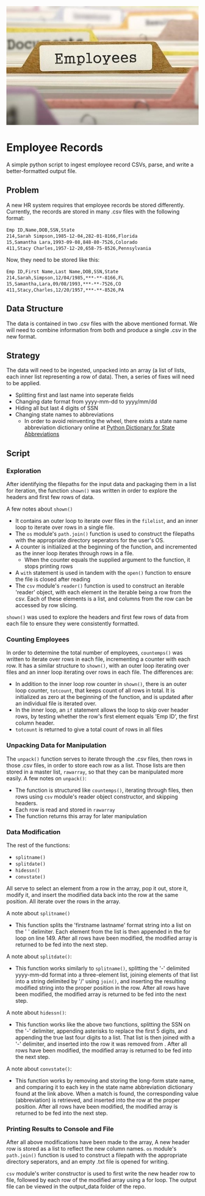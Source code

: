 ![Employee Records Image](images/employees.jpg)

# Employee Records
A simple python script to ingest employee record CSVs, parse, and write a better-formatted output file.

## Problem

 A new HR system requires that employee records be stored differently. Currently, the records are stored in many .csv files with the following format:

```text
Emp ID,Name,DOB,SSN,State
214,Sarah Simpson,1985-12-04,282-01-8166,Florida
15,Samantha Lara,1993-09-08,848-80-7526,Colorado
411,Stacy Charles,1957-12-20,658-75-8526,Pennsylvania
```

Now, they need to be stored like this:

```text
Emp ID,First Name,Last Name,DOB,SSN,State
214,Sarah,Simpson,12/04/1985,***-**-8166,FL
15,Samantha,Lara,09/08/1993,***-**-7526,CO
411,Stacy,Charles,12/20/1957,***-**-8526,PA
```

## Data Structure
The data is contained in two .csv files with the above mentioned format. We will need to combine information from both and produce a single .csv in the new format.

## Strategy
The data will need to be ingested, unpacked into an array (a list of lists, each inner list representing a row of data). Then, a series of fixes will need to be applied.
* Splitting first and last name into seperate fields
* Changing date format from yyyy-mm-dd to yyyy/mm/dd
* Hiding all but last 4 digits of SSN
* Changing state names to abbreviations
    * In order to avoid reinventing the wheel, there exists a state name abbreviation dictionary online at [Python Dictionary for State Abbreviations](https://gist.github.com/afhaque/29f0f4f37463c447770517a6c17d08f5)

## Script
### Exploration
After identifying the filepaths for the input data and packaging them in a list for iteration, the function `shown()` was written in order to explore the headers and first few rows of data.

A few notes about `shown()`
* It contains an outer loop to iterate over files in the `filelist`, and an inner loop to iterate over rows in a single file. 
* The `os` module's `path.join()` function is used to construct the filepaths with the appropriate directory seperators for the user's OS.
* A counter is initialized at the beginning of the function, and incremented as the inner loop iterates through rows in a file.
    * When the counter equals the supplied argument to the function, it stops printing rows
* A `with` statement is used in tandem with the `open()` function to ensure the file is closed after reading
* The `csv` module's `reader()` function is used to construct an iterable 'reader' object, with each element in the iterable being a row from the csv. Each of these elements is a list, and columns from the row can be accessed by row slicing.

`shown()` was used to explore the headers and first few rows of data from each file to ensure they were consistently formatted.

### Counting Employees
In order to determine the total number of employees, `countemps()` was written to iterate over rows in each file, incrementing a counter with each row. It has a similar structure to `shown()`, with an outer loop iterating over files and an inner loop iterating over rows in each file. The differences are:
* In addition to the inner loop row counter in `shown()`, there is an outer loop counter, `totcount`, that keeps count of all rows in total. It is initialized as zero at the beginning of the function, and is updated after an individual file is iterated over.
* In the inner loop, an `if` statement allows the loop to skip over header rows, by testing whether the row's first element equals 'Emp ID', the first column header.
* `totcount` is returned to give a total count of rows in all files

### Unpacking Data for Manipulation
The `unpack()` function serves to iterate through the .csv files, then rows in those .csv files, in order to store each row as a list. Those lists are then stored in a master list, `rawarray`, so that they can be manipulated more easily. A few notes on `unpack()`:
* The function is structured like `countemps()`, iterating through files, then rows using `csv` module's reader object constructor, and skipping headers.
* Each row is read and stored in `rawarray`
* The function returns this array for later manipulation

### Data Modification
The rest of the functions:
* `splitname()`
* `splitdate()`
* `hidessn()`
* `convstate()`

All serve to select an element from a row in the array, pop it out, store it, modify it, and insert the modified data back into the row at the same position. All iterate over the rows in the array.

A note about `splitname()`
* This function splits the 'firstname lastname' format string into a list on the ' ' delimiter. Each element from the list is then appended in the for loop on line 149. After all rows have been modified, the modified array is returned to be fed into the next step.

A note about `splitdate()`:
* This function works similarly to `splitname()`, splitting the '-' delimited yyyy-mm-dd format into a three-element list, joining elements of that list into a string delimited by '/' using `join()`, and inserting the resulting modified string into the proper position in the row. After all rows have been modified, the modified array is returned to be fed into the next step.

A note about `hidessn()`:
* This function works like the above two functions, splitting the SSN on the '-' delimiter, appending asterisks to replace the first 5 digits, and appending the true last four digits to a list. That list is then joined with a '-' delimiter, and inserted into the row it was removed from . After all rows have been modified, the modified array is returned to be fed into the next step.

A note about `convstate()`:
* This function works by removing and storing the long-form state name, and comparing it to each key in the state name abbreviation dictionary found at the link above. When a match is found, the corresponding value (abbreviation) is retrieved, and inserted into the row at the proper position. After all rows have been modified, the modified array is returned to be fed into the next step.

### Printing Results to Console and File
After all above modifications have been made to the array, A new header row is stored as a list to reflect the new column names. `os` module's `path.join()` function is used to construct a filepath with the appropriate directory seperators, and an empty .txt file is opened for writing.

`csv` module's writer constructor is used to first write the new header row to file, followed by each row of the modified array using a for loop. The output file can be viewed in the output_data folder of the repo.